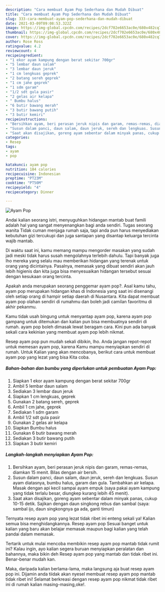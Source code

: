 ```yaml
---
description: "Cara membuat Ayam Pop Sederhana dan Mudah Dibuat"
title: "Cara membuat Ayam Pop Sederhana dan Mudah Dibuat"
slug: 333-cara-membuat-ayam-pop-sederhana-dan-mudah-dibuat
date: 2021-03-09T09:08:53.322Z
image: https://img-global.cpcdn.com/recipes/2dcf702e6653ac0e/680x482cq70/ayam-pop-foto-resep-utama.jpg
thumbnail: https://img-global.cpcdn.com/recipes/2dcf702e6653ac0e/680x482cq70/ayam-pop-foto-resep-utama.jpg
cover: https://img-global.cpcdn.com/recipes/2dcf702e6653ac0e/680x482cq70/ayam-pop-foto-resep-utama.jpg
author: Rose Ross
ratingvalue: 4.2
reviewcount: 4
recipeingredient:
- "1 ekor ayam kampung dengan berat sekitar 700gr"
- "5 lembar daun salam"
- "3 lembar daun jeruk"
- "1 cm lengkuas geprek"
- "2 batang sereh geprek"
- "1 cm jahe geprek"
- "1 sdm garam"
- "1/2 sdt gula pasir"
- "2 gelas air kelapa"
- " Bumbu halus"
- "6 butir bawang merah"
- "3 butir bawang putih"
- "3 butir kemiri"
recipeinstructions:
- "Bersihkan ayam, beri perasan jeruk nipis dan garam, remas-remas, diamkan 15 menit. Bilas dengan air bersih."
- "Susun dalam panci, daun salam, daun jeruk, sereh dan lengkuas. Susun ayam diatasnya, bumbu halus, garam dan gula. Tambahkan air kelapa. Masak dengan api kecil sampai ayam empuk (saya pakai ayam kampung yang tidak terlalu besar, diungkep kurang lebih 45 menit)."
- "Saat akan disajikan, goreng ayam sebentar dalam minyak panas, cukup 10-15 detik. Sajikan dengan daun singkong rebus dan sambal (saya: sambal ijo, daun singkongnya ga ada, ganti timun)"
categories:
- Resep
tags:
- ayam
- pop

katakunci: ayam pop 
nutrition: 184 calories
recipecuisine: Indonesian
preptime: "PT23M"
cooktime: "PT50M"
recipeyield: "4"
recipecategory: Dinner

---
```



![Ayam Pop](https://img-global.cpcdn.com/recipes/2dcf702e6653ac0e/680x482cq70/ayam-pop-foto-resep-utama.jpg)

Andai kalian seorang istri, menyuguhkan hidangan mantab buat famili adalah hal yang sangat menyenangkan bagi anda sendiri. Tugas seorang  wanita Tidak cuman menjaga rumah saja, tapi anda pun harus menyediakan kebutuhan gizi tercukupi dan juga santapan yang disantap keluarga tercinta wajib mantab.

Di waktu  saat ini, kamu memang mampu mengorder masakan yang sudah jadi meski tidak harus susah mengolahnya terlebih dahulu. Tapi banyak juga lho mereka yang selalu mau memberikan hidangan yang terenak untuk orang yang dicintainya. Pasalnya, memasak yang dibuat sendiri akan jauh lebih higienis dan kita juga bisa menyesuaikan hidangan tersebut sesuai dengan kesukaan orang tercinta. 



Apakah anda merupakan seorang penggemar ayam pop?. Asal kamu tahu, ayam pop merupakan hidangan khas di Indonesia yang saat ini disenangi oleh setiap orang di hampir setiap daerah di Nusantara. Kita dapat membuat ayam pop olahan sendiri di rumahmu dan boleh jadi camilan favoritmu di akhir pekanmu.

Kamu tidak usah bingung untuk menyantap ayam pop, karena ayam pop gampang untuk ditemukan dan kalian pun bisa membuatnya sendiri di rumah. ayam pop boleh dimasak lewat beragam cara. Kini pun ada banyak sekali cara kekinian yang membuat ayam pop lebih nikmat.

Resep ayam pop pun mudah sekali dibikin, lho. Anda jangan repot-repot untuk memesan ayam pop, karena Kamu mampu menyiapkan sendiri di rumah. Untuk Kalian yang akan mencobanya, berikut cara untuk membuat ayam pop yang lezat yang bisa Kita coba.

<!--inarticleads1-->

##### Bahan-bahan dan bumbu yang diperlukan untuk pembuatan Ayam Pop:

1. Siapkan 1 ekor ayam kampung dengan berat sekitar 700gr
1. Ambil 5 lembar daun salam
1. Sediakan 3 lembar daun jeruk
1. Siapkan 1 cm lengkuas, geprek
1. Gunakan 2 batang sereh, geprek
1. Ambil 1 cm jahe, geprek
1. Sediakan 1 sdm garam
1. Ambil 1/2 sdt gula pasir
1. Gunakan 2 gelas air kelapa
1. Siapkan  Bumbu halus
1. Gunakan 6 butir bawang merah
1. Sediakan 3 butir bawang putih
1. Siapkan 3 butir kemiri




<!--inarticleads2-->

##### Langkah-langkah menyiapkan Ayam Pop:

1. Bersihkan ayam, beri perasan jeruk nipis dan garam, remas-remas, diamkan 15 menit. Bilas dengan air bersih.
1. Susun dalam panci, daun salam, daun jeruk, sereh dan lengkuas. Susun ayam diatasnya, bumbu halus, garam dan gula. Tambahkan air kelapa. Masak dengan api kecil sampai ayam empuk (saya pakai ayam kampung yang tidak terlalu besar, diungkep kurang lebih 45 menit).
1. Saat akan disajikan, goreng ayam sebentar dalam minyak panas, cukup 10-15 detik. Sajikan dengan daun singkong rebus dan sambal (saya: sambal ijo, daun singkongnya ga ada, ganti timun)




Ternyata resep ayam pop yang lezat tidak ribet ini enteng sekali ya! Kalian semua bisa menghidangkannya. Resep ayam pop Sesuai banget untuk kalian yang baru akan belajar memasak maupun bagi kalian yang telah pandai dalam memasak.

Tertarik untuk mulai mencoba membikin resep ayam pop mantab tidak rumit ini? Kalau ingin, ayo kalian segera buruan menyiapkan peralatan dan bahannya, maka bikin deh Resep ayam pop yang mantab dan tidak ribet ini. Benar-benar mudah kan. 

Maka, daripada kalian berlama-lama, maka langsung aja buat resep ayam pop ini. Dijamin anda tiidak akan nyesel membuat resep ayam pop mantab tidak ribet ini! Selamat berkreasi dengan resep ayam pop nikmat tidak ribet ini di rumah kalian masing-masing,oke!.

